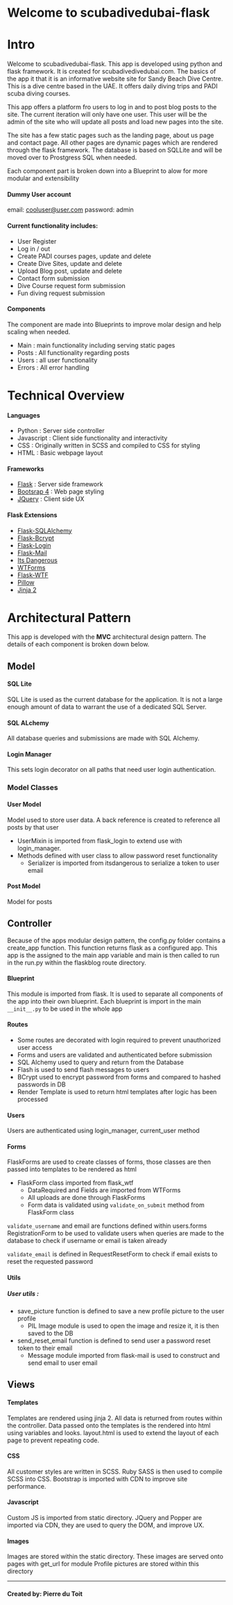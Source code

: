 # Welcome to scubadivedubai-flask

# Intro

Welcome to scubadivedubai-flask. This app is developed using python and flask framework. It is created for scubadivedivedubai.com.
The basics of the app it that it is an informative website site for Sandy Beach Dive Centre. This is a dive centre based in the UAE.
It offers daily diving trips and PADI scuba diving courses.

This app offers a platform fro users to log in and to post blog posts to the site. The current iteration will only have one user.
This user will be the admin of the site who will update all posts and load new pages into the site.

The site has a few static pages such as the landing page, about us page and contact page. All other pages are dynamic pages which are
rendered through the flask framework. The database is based on SQLLite and will be moved over to Prostgress SQL when needed.

Each component part is broken down into a Blueprint to alow for more modular and extensibility

#### Dummy User account

email: cooluser@user.com
password: admin

#### Current functionality includes:

- User Register
- Log in / out
- Create PADI courses pages, update and delete
- Create Dive Sites, update and delete
- Upload Blog post, update and delete
- Contact form submission
- Dive Course request form submission
- Fun diving request submission

#### Components

The component are made into Blueprints to improve molar design and help scaling when needed.

- Main : main functionality including serving static pages
- Posts : All functionality regarding posts
- Users : all user functionality
- Errors : All error handling

# Technical Overview

#### Languages

- Python : Server side controller
- Javascript : Client side functionality and interactivity
- CSS : Originally written in SCSS and compiled to CSS for styling
- HTML : Basic webpage layout

#### Frameworks

- [Flask](http://flask.palletsprojects.com/en/1.1.x/) : Server side framework
- [Bootsrap 4](https://getbootstrap.com/docs/4.3/getting-started/introduction/) : Web page styling
- [JQuery](https://api.jquery.com/) : Client side UX

#### Flask Extensions

- [Flask-SQLAlchemy](https://flask-sqlalchemy.palletsprojects.com/en/2.x/)
- [Flask-Bcrypt](https://flask-bcrypt.readthedocs.io/en/latest/)
- [Flask-Login](https://flask-login.readthedocs.io/en/latest/)
- [Flask-Mail](https://pythonhosted.org/Flask-Mail/)
- [Its Dangerous](https://pythonhosted.org/itsdangerous/)
- [WTForms](https://wtforms.readthedocs.io/en/stable/)
- [Flask-WTF](https://flask-wtf.readthedocs.io/en/stable/)
- [Pillow](https://pillow.readthedocs.io/en/stable/)
- [Jinja 2](https://jinja.palletsprojects.com/en/2.10.x/)

# Architectural Pattern

This app is developed with the **MVC** architectural design pattern. The details of each component is broken down below.

## Model

#### SQL Lite

SQL Lite is used as the current database for the application. It is not a large enough amount of data to warrant the use of
a dedicated SQL Server.

#### SQL ALchemy

All database queries and submissions are made with SQL Alchemy.

#### Login Manager

This sets login decorator on all paths that need user login authentication.

### Model Classes

#### User Model

Model used to store user data. A back reference is created to reference all posts by that user

- UserMixin is imported from flask_login to extend use with login_manager.
- Methods defined with user class to allow password reset functionality
  - Serializer is imported from itsdangerous to serialize a token to user email

#### Post Model

Model for posts

## Controller

Because of the apps modular design pattern, the config.py folder contains a create_app function. This function returns
flask as a configured app. This app is the assigned to the main app variable and main is then called to run in the run.py
within the flaskblog route directory.

#### Blueprint

This module is imported from flask. It is used to separate all components of the app into their own blueprint.
Each blueprint is import in the main `__init__.py` to be used in the whole app

#### Routes

- Some routes are decorated with login required to prevent unauthorized user access
- Forms and users are validated and authenticated before submission
- SQL Alchemy used to query and return from the Database
- Flash is used to send flash messages to users
- BCrypt used to encrypt password from forms and compared to hashed passwords in DB
- Render Template is used to return html templates after logic has been processed

#### Users

Users are authenticated using login_manager, current_user method

#### Forms

FlaskForms are used to create classes of forms, those classes are then passed into templates to be rendered as html

- FlaskForm class imported from flask_wtf
  - DataRequired and Fields are imported from WTForms
  - All uploads are done through FlaskForms
  - Form data is validated using `validate_on_submit` method from FlaskForm class

`validate_username` and email are functions defined within users.forms RegistrationForm to be used
to validate users when queries are made to the database to check if username or email is taken already

`validate_email` is defined in RequestResetForm to check if email exists to reset the requested password

#### Utils

##### User utils :

- save_picture function is defined to save a new profile picture to the user profile
  - PIL Image module is used to open the image and resize it, it is then saved to the DB
- send_reset_email function is defined to send user a password reset token to their email
  - Message module imported from flask-mail is used to construct and send email to user email

## Views

#### Templates

Templates are rendered using jinja 2. All data is returned from routes within the controller. Data passed
onto the templates is the rendered into html using variables and looks. layout.html is used to extend the layout
of each page to prevent repeating code.

#### CSS

All customer styles are written in SCSS. Ruby SASS is then used to compile SCSS into CSS. Bootstrap is imported with
CDN to improve site performance.

#### Javascript

Custom JS is imported from static directory. JQuery and Popper are imported via CDN, they are used to query the DOM,
and improve UX.

#### Images

Images are stored within the static directory. These images are served onto pages with get_url for module
Profile pictures are stored within this directory

---

#### Created by: Pierre du Toit
